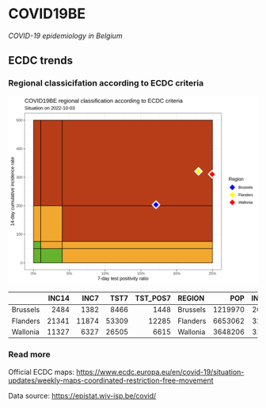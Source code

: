 
# COVID19BE

*COVID-19 epidemiology in Belgium*

## ECDC trends

### Regional classicifation according to ECDC criteria

![](COVID9BE-ecdc-trend.png)

|          | INC14 |  INC7 |  TST7 | TST\_POS7 | REGION   |     POP | INC14\_RT |       PR7 |        GR |
| :------- | ----: | ----: | ----: | --------: | :------- | ------: | --------: | --------: | --------: |
| Brussels |  2484 |  1382 |  8466 |      1448 | Brussels | 1219970 |  203.6116 | 0.1710371 | 0.2540835 |
| Flanders | 21341 | 11874 | 53309 |     12285 | Flanders | 6653062 |  320.7696 | 0.2304489 | 0.2542516 |
| Wallonia | 11327 |  6327 | 26505 |      6615 | Wallonia | 3648206 |  310.4814 | 0.2495756 | 0.2654000 |

### Read more

Official ECDC maps:
<https://www.ecdc.europa.eu/en/covid-19/situation-updates/weekly-maps-coordinated-restriction-free-movement>

Data source: <https://epistat.wiv-isp.be/covid/>
